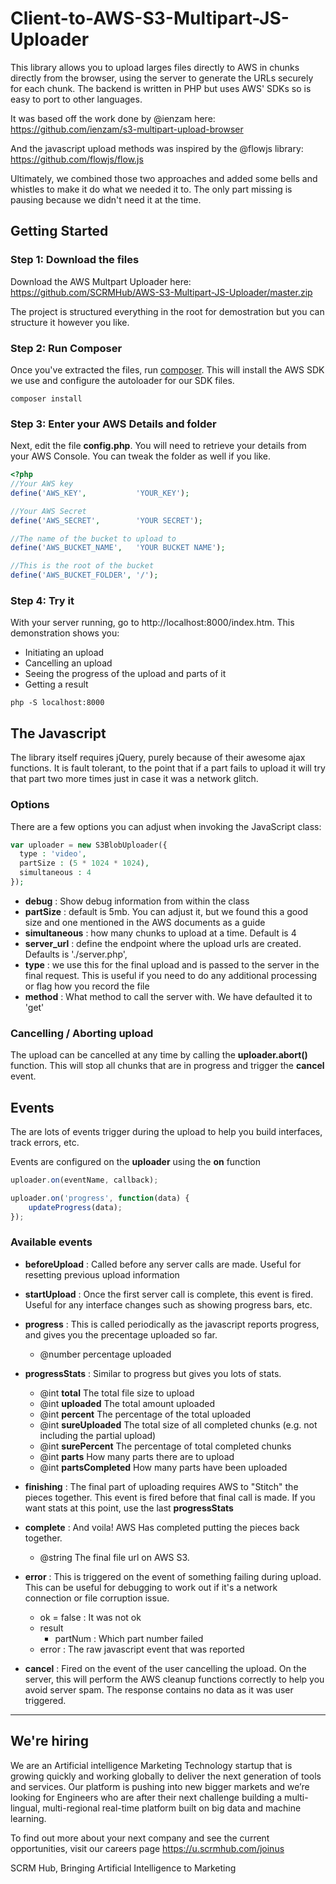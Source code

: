 # Client-to-AWS-S3-Multipart-JS-Uploader
This library allows you to upload larges files directly to AWS in chunks directly from the browser, using the server to generate the URLs securely for each chunk. The backend is written in PHP but uses AWS' SDKs so is easy to port to other languages.

It was based off the work done by @ienzam here: 
https://github.com/ienzam/s3-multipart-upload-browser

And the javascript upload methods was inspired by the @flowjs library:
https://github.com/flowjs/flow.js

Ultimately, we combined those two approaches and added some bells and whistles to make it do what we needed it to. The only part missing is pausing because we didn't need it at the time.


## Getting Started ###

### Step 1: Download the files ###
Download the AWS Multpart Uploader here:
https://github.com/SCRMHub/AWS-S3-Multipart-JS-Uploader/master.zip

The project is structured everything in the root for demostration but you can structure it however you like.

### Step 2: Run Composer ###
Once you've extracted the files, run [composer](https://getcomposer.org/doc/00-intro.md#installation-linux-unix-osx). This will install the AWS SDK we use and configure the autoloader for our SDK files.
```shell
composer install
```

### Step 3: Enter your AWS Details and folder ###
Next, edit the file **config.php**. You will need to retrieve your details from your AWS Console. You can tweak the folder as well if you like.

```php
<?php
//Your AWS key
define('AWS_KEY',           'YOUR_KEY');

//Your AWS Secret
define('AWS_SECRET',        'YOUR SECRET');

//The name of the bucket to upload to
define('AWS_BUCKET_NAME',   'YOUR BUCKET NAME');

//This is the root of the bucket
define('AWS_BUCKET_FOLDER', '/');
```

### Step 4: Try it ###
With your server running, go to http://localhost:8000/index.htm.
This demonstration shows you:
- Initiating an upload
- Cancelling an upload
- Seeing the progress of the upload and parts of it
- Getting a result

```shell
php -S localhost:8000
```

## The Javascript ##
The library itself requires jQuery, purely because of their awesome ajax functions. It is fault tolerant, to the point that if a part fails to upload it will try that part two more times just in case it was a network glitch.

### Options ##
There are a few options you can adjust when invoking the JavaScript class:
```php
var uploader = new S3BlobUploader({
  type : 'video',
  partSize : (5 * 1024 * 1024),
  simultaneous : 4
});
```

- **debug**         : Show debug information from within the class
- **partSize**      : default is 5mb. You can adjust it, but we found this a good size and one mentioned in the AWS documents as a guide
- **simultaneous**  : how many chunks to upload at a time. Default is 4
- **server_url**    : define the endpoint where the upload urls are created. Defaults is './server.php',
- **type**          : we use this for the final upload and is passed to the server in the final request. This is useful if you need to do any additional processing or flag how you record the file
- **method**        : What method to call the server with. We have defaulted it to 'get'

### Cancelling / Aborting upload ###
The upload can be cancelled at any time by calling the **uploader.abort()** function. This will stop all chunks that are in progress and trigger the **cancel** event.


## Events ##
The are lots of events trigger during the upload to help you build interfaces, track errors, etc.

Events are configured on the **uploader** using the **on** function
```javascript
uploader.on(eventName, callback);

uploader.on('progress', function(data) {
    updateProgress(data);
});
```

### Available events ###
- **beforeUpload** : Called before any server calls are made.
Useful for resetting previous upload information

- **startUpload** : Once the first server call is complete, this event is fired.
Useful for any interface changes such as showing progress bars, etc.

- **progress** : This is called periodically as the javascript reports progress, and gives you the precentage uploaded so far.
  - @number percentage uploaded

- **progressStats** : Similar to progress but gives you lots of stats.
  - @int **total**          The total file size to upload
  - @int **uploaded**       The total amount uploaded
  - @int **percent**        The percentage of the total uploaded
  - @int **sureUploaded**   The total size of all completed chunks (e.g. not including the partial upload)
  - @int **surePercent**    The percentage of total completed chunks
  - @int **parts**          How many parts there are to upload
  - @int **partsCompleted** How many parts have been uploaded

- **finishing** : The final part of uploading requires AWS to "Stitch" the pieces together. This event is fired before that final call is made. If you want stats at this point, use the last **progressStats**

- **complete** : And voila! AWS Has completed putting the pieces back together.
  - @string The final file url on AWS S3.

- **error** : This is triggered on the event of something failing during upload. This can be useful for debugging to work out if it's a network connection or file corruption issue.
  - ok = false : It was not ok
  - result
    - partNum : Which part number failed
  - error : The raw javascript event that was reported

- **cancel** : Fired on the event of the user cancelling the upload. On the server, this will perform the AWS cleanup functions correctly to help you avoid server spam. The response contains no data as it was user triggered.


---
## We're hiring ##
We are an Artificial intelligence Marketing Technology startup that is growing quickly and working globally to deliver the next generation of tools and services. Our platform is pushing into new bigger markets and we’re looking for Engineers who are after their next challenge building a multi-lingual, multi-regional real-time platform built on big data and machine learning.

To find out more about your next company and see the current opportunities, visit our careers page
https://u.scrmhub.com/joinus

SCRM Hub, Bringing Artificial Intelligence to Marketing
